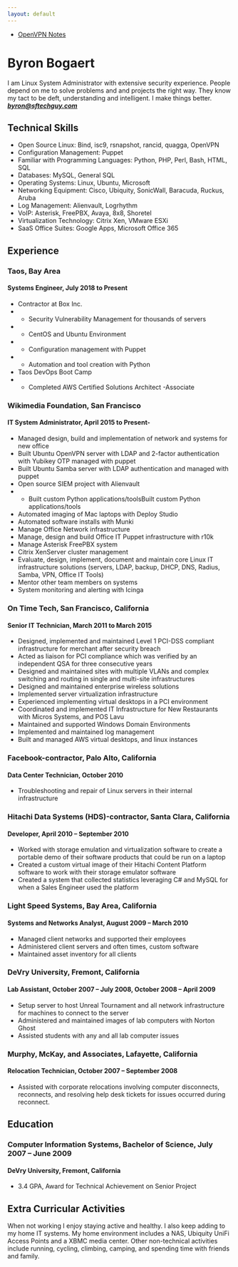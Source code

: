 ```yaml
---
layout: default
---
```

- [OpenVPN Notes](http://www.sftechguy.com/OpenVPN_Notes)

# Byron Bogaert
I am Linux System Administrator with extensive security experience. People depend on me to solve problems and and projects the right way. They know my tact to be deft, understanding and intelligent. I make things better.
_**byron@sftechguy.com**_

## Technical Skills
- Open Source Linux: Bind, isc9, rsnapshot, rancid, quagga, OpenVPN
- Configuration Management: Puppet
- Familiar with Programming Languages: Python, PHP, Perl, Bash, HTML, SQL
- Databases: MySQL, General SQL
- Operating Systems: Linux, Ubuntu, Microsoft
- Networking Equipment: Cisco, Ubiquity, SonicWall, Baracuda, Ruckus, Aruba
- Log Management: Alienvault, Logrhythm
- VoIP: Asterisk, FreePBX, Avaya, 8x8, Shoretel
- Virtualization Technology: Citrix Xen, VMware ESXi
- SaaS Office Suites: Google Apps, Microsoft Office 365

## Experience

### Taos, Bay Area
#### Systems Engineer, July 2018 to Present
- Contractor at Box Inc.
- - Security Vulnerability Management for thousands of servers
- - CentOS and Ubuntu Environment
- - Configuration management with Puppet
- - Automation and tool creation with Python
- Taos DevOps Boot Camp
- - Completed AWS Certified Solutions Architect -Associate

### Wikimedia Foundation, San Francisco
#### IT System Administrator, April 2015 to Present- 
- Managed design, build and implementation of network and systems for new office
- Built Ubuntu OpenVPN server with LDAP and 2-factor authentication with Yubikey OTP managed with puppet
- Built Ubuntu Samba server with LDAP authentication and managed with puppet
- Open source SIEM project with Alienvault
- - Built custom Python applications/toolsBuilt custom Python applications/tools
- Automated imaging of Mac laptops with Deploy Studio
- Automated software installs with Munki
- Manage Office Network infrastructure
- Manage, design and build Office IT Puppet infrastructure with r10k
- Manage Asterisk FreePBX system
- Citrix XenServer cluster management
- Evaluate, design, implement, document and maintain core Linux IT infrastructure solutions (servers, LDAP, backup, DHCP, DNS, Radius, Samba, VPN, Office IT Tools)
- Mentor other team members on systems
- System monitoring and alerting with Icinga

### On Time Tech, San Francisco, California
#### Senior IT Technician, March 2011 to March 2015
- Designed, implemented and maintained Level 1 PCI-DSS compliant infrastructure for merchant after security breach
- Acted as liaison for PCI compliance which was verified by an independent QSA for three consecutive years
- Designed and maintained sites with multiple VLANs and complex switching and routing in single and multi-site infrastructures
- Designed and maintained enterprise wireless solutions
- Implemented server virtualization infrastructure
- Experienced implementing virtual desktops in a PCI environment
- Coordinated and implemented IT Infrastructure for New Restaurants with Micros Systems, and POS Lavu
- Maintained and supported Windows Domain Environments
- Implemented and maintained log management
- Built and managed AWS virtual desktops, and linux instances

### Facebook-contractor, Palo Alto, California
#### Data Center Technician, October 2010
- Troubleshooting and repair of Linux servers in their internal infrastructure

### Hitachi Data Systems (HDS)-contractor, Santa Clara, California
#### Developer, April 2010 – September 2010
- Worked with storage emulation and virtualization software to create a portable demo of their software products that could be run on a laptop
- Created a custom virtual image of their Hitachi Content Platform software to work with their storage emulator software
- Created a system that collected statistics leveraging C# and MySQL for when a Sales Engineer used the platform

### Light Speed Systems, Bay Area, California
#### Systems and Networks Analyst, August 2009 – March 2010
- Managed client networks and supported their employees
- Administered client servers and often times, custom software
- Maintained asset inventory for all clients

### DeVry University, Fremont, California
#### Lab Assistant, October 2007 – July 2008, October 2008 – April 2009
- Setup server to host Unreal Tournament and all network infrastructure for machines to connect to the server
- Administered and maintained images of lab computers with Norton Ghost
- Assisted students with any and all lab computer issues

### Murphy, McKay, and Associates, Lafayette, California
#### Relocation Technician, October 2007 – September 2008
- Assisted with corporate relocations involving computer disconnects, reconnects, and resolving help desk tickets for issues occurred during reconnect.

## Education
### Computer Information Systems, Bachelor of Science, July 2007 – June 2009
#### DeVry University, Fremont, California
- 3.4 GPA, Award for Technical Achievement on Senior Project

## Extra Curricular Activities
When not working I enjoy staying active and healthy. I also keep adding to my home IT systems. My home environment includes a NAS, Ubiquity UniFi Access Points and a XBMC media center. Other non-technical activities include running, cycling, climbing, camping, and spending time with friends and family.
